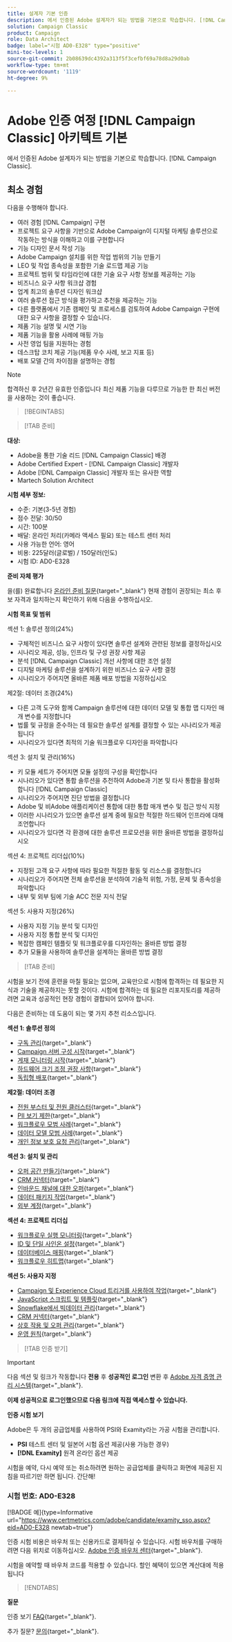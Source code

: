 ```yaml
---
title: 설계자 기본 인증
description: 에서 인증된 Adobe 설계자가 되는 방법을 기본으로 학습합니다. [!DNL Campaign Classic].
solution: Campaign Classic
product: Campaign
role: Data Architect
badge: label="시험 AD0-E328" type="positive"
mini-toc-levels: 1
source-git-commit: 2b08639dc4392a313f5f3cefbf69a78d8a29d0ab
workflow-type: tm+mt
source-wordcount: '1119'
ht-degree: 9%

---
```



# Adobe 인증 여정 [!DNL Campaign Classic] 아키텍트 기본

에서 인증된 Adobe 설계자가 되는 방법을 기본으로 학습합니다. [!DNL Campaign Classic].

## 최소 경험

다음을 수행해야 합니다.

* 여러 경험 [!DNL Campaign] 구현
* 프로젝트 요구 사항을 기반으로 Adobe Campaign이 디지털 마케팅 솔루션으로 작동하는 방식을 이해하고 이를 구현합니다
* 기능 디자인 문서 작성 기능
* Adobe Campaign 설치를 위한 작업 범위의 기능 만들기
* LEO 및 작업 종속성을 포함한 기술 로드맵 제공 기능
* 프로젝트 범위 및 타임라인에 대한 기술 요구 사항 정보를 제공하는 기능
* 비즈니스 요구 사항 워크샵 경험
* 업계 최고의 솔루션 디자인 워크샵
* 여러 솔루션 접근 방식을 평가하고 추천을 제공하는 기능
* 다른 플랫폼에서 기존 캠페인 및 프로세스를 검토하여 Adobe Campaign 구현에 대한 요구 사항을 결정할 수 있습니다.
* 제품 기능 설명 및 시연 기능
* 제품 기능을 활용 사례에 매핑 가능
* 사전 영업 팀을 지원하는 경험
* 데스크탑 코치 제공 기능(제품 우수 사례, 보고 지표 등)
* 배포 모델 간의 차이점을 설명하는 경험

>[!NOTE]
>
>합격하신 후 2년간 유효한 인증입니다 최신 제품 기능을 다루므로 가능한 한 최신 버전을 사용하는 것이 좋습니다.

>[!BEGINTABS]

>[!TAB 준비]

**대상:**

* Adobe을 통한 기술 리드 [!DNL Campaign Classic] 배경
* Adobe Certified Expert - [!DNL Campaign Classic] 개발자
* Adobe [!DNL Campaign Classic] 개발자 또는 유사한 역할
* Martech Solution Architect

**시험 세부 정보:**

* 수준: 기본(3-5년 경험)
* 점수 전달: 30/50
* 시간: 100분
* 배달: 온라인 처리(카메라 액세스 필요) 또는 테스트 센터 처리
* 사용 가능한 언어: 영어
* 비용: 225달러(글로벌) / 150달러(인도)
* 시험 ID: AD0-E328

**준비 자체 평가**

을(를) 완료합니다 [온라인 준비 질문](https://scorpion.caveon.com/launchpad/ad-q-e318-readiness-questionnaire-for-adobe-campaign-classic-architect-master-exam/ad-q-e318-readiness-questionnaire-for-adobe-campaign-classic-architect-master-exam){target="_blank"} 현재 경험이 권장되는 최소 후보 자격과 일치하는지 확인하기 위해 다음을 수행하십시오.

**시험 목표 및 범위**

섹션 1: 솔루션 정의(24%)

* 구체적인 비즈니스 요구 사항이 있다면 솔루션 설계와 관련된 정보를 결정하십시오
* 시나리오 제공, 성능, 인프라 및 구성 권장 사항 제공
* 분석 [!DNL Campaign Classic] 개선 사항에 대한 조언 설정
* 디지털 마케팅 솔루션을 설계하기 위한 비즈니스 요구 사항 결정
* 시나리오가 주어지면 올바른 제품 배포 방법을 지정하십시오

제2절: 데이터 조경(24%)

* 다른 고객 도구와 함께 Campaign 솔루션에 대한 데이터 모델 및 통합 맵 디자인 매개 변수를 지정합니다
* 법률 및 규정을 준수하는 데 필요한 솔루션 설계를 결정할 수 있는 시나리오가 제공됩니다
* 시나리오가 있다면 최적의 기술 워크플로우 디자인을 파악합니다

섹션 3: 설치 및 관리(16%)

* 키 모듈 세트가 주어지면 모듈 설정의 구성을 확인합니다
* 시나리오가 있다면 통합 솔루션을 추천하여 Adobe과 기본 및 타사 통합을 활성화합니다 [!DNL Campaign Classic]
* 시나리오가 주어지면 진단 방법을 결정합니다
* Adobe 및 비Adobe 애플리케이션 통합에 대한 통합 매개 변수 및 접근 방식 지정
* 이러한 시나리오가 있으면 솔루션 설계 중에 필요한 적절한 하드웨어 인프라에 대해 조언합니다
* 시나리오가 있다면 각 환경에 대한 솔루션 프로모션을 위한 올바른 방법을 결정하십시오

섹션 4: 프로젝트 리더십(10%)

* 지정된 고객 요구 사항에 따라 필요한 적절한 활동 및 리소스를 결정합니다
* 시나리오가 주어지면 전체 솔루션을 분석하여 기술적 위험, 가정, 문제 및 종속성을 파악합니다
* 내부 및 외부 팀에 기술 ACC 전문 지식 전달

섹션 5: 사용자 지정(26%)

* 사용자 지정 기능 분석 및 디자인
* 사용자 지정 통합 분석 및 디자인
* 복잡한 캠페인 템플릿 및 워크플로우를 디자인하는 올바른 방법 결정
* 추가 모듈을 사용하여 솔루션을 설계하는 올바른 방법 결정

>[!TAB 준비&#x200B;]

시험을 보기 전에 훈련을 마칠 필요는 없으며, 교육만으로 시험에 합격하는 데 필요한 지식과 기술을 제공하지는 못할 것이다. 시험에 합격하는 데 필요한 리포지토리를 제공하려면 교육과 성공적인 현장 경험이 결합되어 있어야 합니다.

다음은 준비하는 데 도움이 되는 몇 가지 추천 리소스입니다.

**섹션 1: 솔루션 정의**

* [구독 관리](https://experienceleague.adobe.com/docs/campaign-classic/using/sending-messages/subscriptions-and-referrals/managing-subscriptions.html?lang=en){target="_blank"}
* [Campaign 서버 구성 시작](https://experienceleague.adobe.com/docs/campaign-classic/using/installing-campaign-classic/additional-configurations/configuring-campaign-server.html?lang=en){target="_blank"}
* [게재 모니터링 시작](https://experienceleague.adobe.com/docs/campaign-classic/using/sending-messages/monitoring-deliveries/about-delivery-monitoring.html?lang=en){target="_blank"}
* [하드웨어 크기 조정 권장 사항](https://experienceleague.adobe.com/docs/campaign-classic/using/technotes/hardware-sizing.html?lang=en){target="_blank"}
* [독립형 배포](https://experienceleague.adobe.com/docs/campaign-classic/using/installing-campaign-classic/deployment-types-/standalone-deployment.html?lang=en){target="_blank"}

**제2절: 데이터 조경**

* [전원 부스터 및 전원 클러스터](https://experienceleague.adobe.com/docs/campaign-classic/using/installing-campaign-classic/deployment-types-/power-booster-and-power-cluster.html?lang=en){target="_blank"}
* [PII 보기 제한](https://experienceleague.adobe.com/docs/campaign-classic/using/configuring-campaign-classic/editing-schemas/restricting-pii-view.html?lang=en){target="_blank"}
* [워크플로우 모범 사례](https://experienceleague.adobe.com/docs/campaign-classic/using/automating-with-workflows/introduction/workflow-best-practices.html?lang=ko){target="_blank"}
* [데이터 모델 모범 사례](https://experienceleague.adobe.com/docs/campaign-classic/using/configuring-campaign-classic/data-model/data-model-best-practices.html?lang=ko){target="_blank"}
* [개인 정보 보호 요청 관리](https://experienceleague.adobe.com/docs/campaign-classic/using/getting-started/privacy/privacy-requests/privacy-requests.html){target="_blank"}

**섹션 3: 설치 및 관리**

* [오퍼 공간 만들기](https://experienceleague.adobe.com/docs/campaign-classic/using/managing-offers/managing-environments/creating-offer-spaces.html?lang=en){target="_blank"}
* [CRM 커넥터](https://experienceleague.adobe.com/docs/campaign-classic/using/getting-started/connectors/crm-connectors/crm-connectors.html?lang=en){target="_blank"}
* [인바운드 채널에 대한 오퍼](https://experienceleague.adobe.com/docs/campaign-classic/using/managing-offers/case-study/offers-on-an-inbound-channel.html?lang=en){target="_blank"}
* [데이터 패키지 작업](https://experienceleague.adobe.com/docs/campaign-classic/using/getting-started/administration-basics/working-with-data-packages.html?lang=en){target="_blank"}
* [외부 계정](https://experienceleague.adobe.com/docs/campaign-classic/using/installing-campaign-classic/accessing-external-database/external-accounts.html?lang=en){target="_blank"}

**섹션 4: 프로젝트 리더십**

* [워크플로우 실행 모니터링](https://experienceleague.adobe.com/docs/campaign-classic/using/automating-with-workflows/monitoring-workflows/monitoring-workflow-execution.html?lang=ko){target="_blank"}
* [ID 및 단일 사인온 설정](https://helpx.adobe.com/uk/enterprise/using/set-up-identity.html){target="_blank"}
* [데이터베이스 매핑](https://experienceleague.adobe.com/docs/campaign-classic/using/configuring-campaign-classic/schema-reference/database-mapping.html?lang=en){target="_blank"}
* [워크플로우 히트맵](https://experienceleague.adobe.com/docs/campaign-classic/using/automating-with-workflows/monitoring-workflows/heatmap.html?lang=en){target="_blank"}

**섹션 5: 사용자 지정**

* [Campaign 및 Experience Cloud 트리거를 사용하여 작업](https://experienceleague.adobe.com/docs/campaign-classic/using/integrating-with-adobe-experience-cloud/experience-triggers/about-triggers.html?lang=en){target="_blank"}
* [JavaScript 스크립트 및 템플릿](https://experienceleague.adobe.com/docs/campaign-classic/using/automating-with-workflows/advanced-management/javascript-scripts-and-templates.html?lang=en){target="_blank"}
* [Snowflake에서 빅데이터 관리](https://experienceleague.adobe.com/docs/campaign-classic-learn/tutorials/administrating/fda/big-data-segmentation-on-snowflake.html?lang=en){target="_blank"}
* [CRM 커넥터](https://experienceleague.adobe.com/docs/campaign-classic/using/getting-started/connectors/crm-connectors/crm-connectors.html?lang=en){target="_blank"}
* [상호 작용 및 오퍼 관리](https://experienceleague.adobe.com/docs/campaign-classic/using/managing-offers/interaction-overview/interaction-and-offer-management.html?lang=en){target="_blank"}
* [운영 원칙](https://experienceleague.adobe.com/docs/campaign-classic/using/monitoring-campaign-classic/production-procedures/operating-principle.html?lang=en){target="_blank"}

>[!TAB 인증 받기]

>[!IMPORTANT]
>
>다음 섹션 및 링크가 작동합니다 **전용**  후 **성공적인 로그인** 변환 후 [Adobe 자격 증명 관리 시스템](http://www.certmetrics.com/adobe){target="_blank"}.

**이제 성공적으로 로그인했으므로 다음 링크에 직접 액세스할 수 있습니다.**

**인증 시험 보기**

Adobe은 두 개의 공급업체를 사용하여 PSI와 Examity라는 가공 시험을 관리합니다.

* **PSI** 테스트 센터 및 일본어 시험 옵션 제공(사용 가능한 경우)
* **[!DNL Examity]** 원격 온라인 옵션 제공

시험을 예약, 다시 예약 또는 취소하려면 원하는 공급업체를 클릭하고 화면에 제공된 지침을 따르기만 하면 됩니다. 간단해!

### 시험 번호: AD0-E328

[!BADGE 예]{type=Informative url="https://www.certmetrics.com/adobe/candidate/examity_sso.aspx?eid=AD0-E328 newtab=true"}

인증 시험 비용은 바우처 또는 신용카드로 결제하실 수 있습니다. 시험 바우처를 구매하려면 다음 위치로 이동하십시오. [Adobe 인증 바우처 센터](https://market.xvoucher.com/adobe/global){target="_blank"}.

시험을 예약할 때 바우처 코드를 적용할 수 있습니다. 할인 혜택이 있으면 계산대에 적용됩니다

>[!ENDTABS]

**질문**

인증 보기 [FAQ](https://experienceleague.adobe.com/docs/certification/certification/faq.html?lang=en){target="_blank"}.

추가 질문? [문의](mailto:certif@adobe.com){target="_blank"}.
